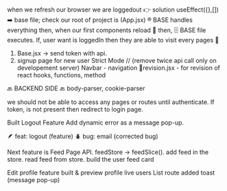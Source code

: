 when we refresh our browser we are loggedout 👉 solution useEffect({},[]) ➡️ base file;
check our root of project is (App.jsx) ®️
BASE handles everything then, when our first components reload 🔄️ then, 🗄️ BASE file executes.
If, user want is loggedIn then they are able to visit every pages 📃
1. Base.jsx -> send token with api.
2. signup page for new user
Strict Mode // (remove twice api call only on developement server)
Navbar - navigation
📁revision.jsx - for revision of react hooks, functions, method

🔙 BACKEND SIDE 🔙
body-parser, cookie-parser

we should not be able to access any pages or routes until authenticate.
If token, is not present then redirect to login page.

Built Logout Feature
Add dynamic error as a message pop-up.

🪶 feat: logout (feature)
🪲 bug: email (corrected bug)

Next feature is Feed Page API.
feedStore -> feedSlice().
add feed in the store.
read feed from store.
build the user feed card

Edit profile feature built & preview profile live
users List route
added toast (message pop-up)
